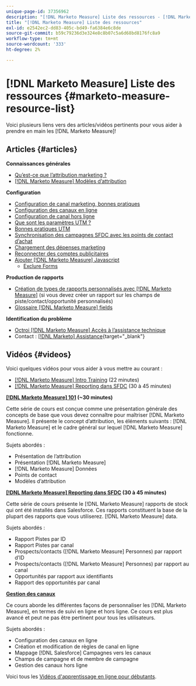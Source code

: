 ```yaml
---
unique-page-id: 37356962
description: "[!DNL Marketo Measure] Liste des ressources - [!DNL Marketo Measure] - Documentation du produit"
title: "[!DNL Marketo Measure] Liste des ressources"
exl-id: e2542ec2-dd83-405c-bd49-fa6384e6c8de
source-git-commit: b59c79236d3e324e8c8b07c5a6d68bd8176fc8a9
workflow-type: tm+mt
source-wordcount: '333'
ht-degree: 2%

---
```


# [!DNL Marketo Measure] Liste des ressources {#marketo-measure-resource-list}

Voici plusieurs liens vers des articles/vidéos pertinents pour vous aider à prendre en main les [!DNL Marketo Measure]!

## Articles {#articles}

**Connaissances générales**

* [Qu’est-ce que l’attribution marketing ?](/help/introduction-to-marketo-measure/overview-resources/marketing-attribution.md)
* [[!DNL Marketo Measure] Modèles d’attribution](/help/introduction-to-marketo-measure/overview-resources/marketo-measure-attribution-models.md)

**Configuration**

* [Configuration de canal marketing, bonnes pratiques](/help/channel-tracking-and-setup/online-channels/marketing-channels-and-subchannels.md)
* [Configuration des canaux en ligne](/help/channel-tracking-and-setup/online-channels/online-custom-channel-setup.md)
* [Configuration de canal hors ligne](/help/channel-tracking-and-setup/offline-channels/offline-custom-channel-setup.md)
* [Que sont les paramètres UTM ?](/help/channel-tracking-and-setup/online-channels/utm-parameters.md)
* [Bonnes pratiques UTM](/help/channel-tracking-and-setup/online-channels/best-practices-for-setting-up-utm-parameters.md)
* [Synchronisation des campagnes SFDC avec les points de contact d’achat](/help/channel-tracking-and-setup/offline-channels/campaigns-and-campaign-members.md)
* [Chargement des dépenses marketing](/help/marketing-spend/spend-management/marketing-channel-costs.md#uploading-marketing-costs)
* [Reconnecter des comptes publicitaires](/help/api-connections/utilizing-marketo-measures-api-connections/reauthorizing-connected-accounts.md)
* [Ajouter [!DNL Marketo Measure] Javascript](/help/marketo-measure-tracking/setting-up-tracking/adding-marketo-measure-script.md)
   * [Exclure Forms](/help/marketo-measure-tracking/setting-up-tracking/excluding-marketo-measure-from-specific-forms.md)

**Production de rapports**

* [Création de types de rapports personnalisés avec [!DNL Marketo Measure]](/help/marketo-measure-salesforce-reporting/new-report-types/creating-custom-marketo-measure-report-types.md) (si vous devez créer un rapport sur les champs de piste/contact/opportunité personnalisés)
* [Glossaire [!DNL Marketo Measure] fields](/help/introduction-to-marketo-measure/overview-resources/glossary-of-marketo-measure-fields.md)

**Identification du problème**

* [Octroi [!DNL Marketo Measure] Accès à l’assistance technique](/help/miscellaneous/other-related-resources/granting-salesforce-access-to-marketo-measure-support.md)
* Contact : [[!DNL Marketo] Assistance](https://nation.marketo.com/t5/support/ct-p/Support){target=&quot;_blank&quot;}

## Vidéos {#videos}

Voici quelques vidéos pour vous aider à vous mettre au courant :

* [[!DNL Marketo Measure] Intro Training](https://embed.vidyard.com/watch/Pb4DuWJwtFgw3jUBDGneb4) (22 minutes)
* [[!DNL Marketo Measure] Reporting dans SFDC](https://universityonline.marketo.com/courses/bizible-and-salesforce/) (30 à 45 minutes)

**[[!DNL Marketo Measure] 101](https://universityonline.marketo.com/courses/bizible-101/) (~30 minutes)**

Cette série de cours est conçue comme une présentation générale des concepts de base que vous devez connaître pour maîtriser [!DNL Marketo Measure]. Il présente le concept d’attribution, les éléments suivants : [!DNL Marketo Measure] et le cadre général sur lequel [!DNL Marketo Measure] fonctionne.

Sujets abordés :

* Présentation de l’attribution
* Présentation [!DNL Marketo Measure]
* [!DNL Marketo Measure] Données
* Points de contact
* Modèles d’attribution

**[[!DNL Marketo Measure] Reporting dans SFDC](https://universityonline.marketo.com/courses/bizible-and-salesforce/) (30 à 45 minutes)**

Cette série de cours présente le [!DNL Marketo Measure] rapports de stock qui ont été installés dans Salesforce. Ces rapports constituent la base de la plupart des rapports que vous utiliserez. [!DNL Marketo Measure] data.

Sujets abordés :

* Rapport Pistes par ID
* Rapport Pistes par canal
* Prospects/contacts ([!DNL Marketo Measure] Personnes) par rapport d’ID
* Prospects/contacts ([!DNL Marketo Measure] Personnes) par rapport au canal
* Opportunités par rapport aux identifiants
* Rapport des opportunités par canal

**[Gestion des canaux](https://universityonline.marketo.com/courses/bizible-fundamentals-channel-management/)**

Ce cours aborde les différentes façons de personnaliser les [!DNL Marketo Measure], en termes de suivi en ligne et hors ligne. Ce cours est plus avancé et peut ne pas être pertinent pour tous les utilisateurs.

Sujets abordés :

* Configuration des canaux en ligne
* Création et modification de règles de canal en ligne
* Mappage [!DNL Salesforce] Campagnes vers les canaux
* Champs de campagne et de membre de campagne
* Gestion des canaux hors ligne

Voici tous les [Vidéos d&#39;apprentissage en ligne pour débutants](https://universityonline.marketo.com/#/library/bySubject/new-to-bizible/trails?_k=d1454j).
